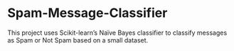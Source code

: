 # Spam-Message-Classifier
This project uses Scikit-learn’s Naïve Bayes classifier to classify messages as Spam or Not Spam based on a small dataset.
